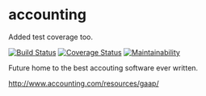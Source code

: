 # accounting

Added test coverage too.

[![Build Status](https://travis-ci.org/executive-consultants-of-los-angeles/accounting.svg?branch=master)](https://travis-ci.org/executive-consultants-of-los-angeles/accounting) [![Coverage Status](https://coveralls.io/repos/github/executive-consultants-of-los-angeles/accounting/badge.svg?branch=master)](https://coveralls.io/github/executive-consultants-of-los-angeles/accounting?branch=master) [![Maintainability](https://api.codeclimate.com/v1/badges/eaee4268b4e1dd2befb5/maintainability)](https://codeclimate.com/github/executive-consultants-of-los-angeles/accounting/maintainability)

Future home to the best accouting software ever written.

http://www.accounting.com/resources/gaap/
